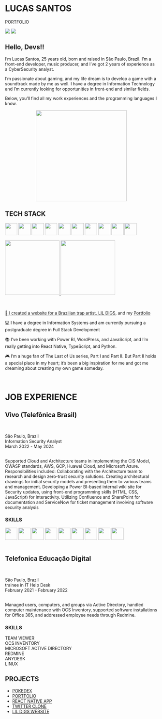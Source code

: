## <h1>LUCAS SANTOS</h1>
<a href="https://lucassantosoriginal.github.io/portfolio/">PORTFOLIO</a>
<div>

<a href = "mailto:contato.lucasazevedo1@gmail.com"><img loading="lazy" src="https://img.shields.io/badge/Gmail-D14836?style=for-the-badge&logo=gmail&logoColor=white" target="_blank"></a>
<a href="https://www.linkedin.com/in/lucas-azevedos/" target="_blank"><img loading="lazy" src="https://img.shields.io/badge/-LinkedIn-%230077B5?style=for-the-badge&logo=linkedin&logoColor=white" target="_blank"></a>   
</div>

## Hello, Devs!!

I’m Lucas Santos, 25 years old, born and raised in São Paulo, Brazil. I’m a front-end developer, music producer, and I’ve got 2 years of experience as a CyberSecurity analyst.

I’m passionate about gaming, and my life dream is to develop a game with a soundtrack made by me as well. I have a degree in Information Technology and I’m currently looking for opportunities in front-end and similar fields.

Below, you’ll find all my work experiences and the programming languages I know.

<p align="center">
  <img src="https://github.com/user-attachments/assets/c6c97461-e622-43a4-a00b-9977e8c631c2"width="300">
</p>





## TECH STACK
<img loading="lazy" src="https://cdn.jsdelivr.net/gh/devicons/devicon@latest/icons/react/react-original-wordmark.svg" width="40" height="40"></img>
<img loading="lazy" src="https://cdn.jsdelivr.net/gh/devicons/devicon@latest/icons/typescript/typescript-original.svg"  width="40" height="40" />
<img loading="lazy" src="https://cdn.jsdelivr.net/gh/devicons/devicon@latest/icons/javascript/javascript-original.svg"  width="40" height="40" />
<img loading="lazy" src="https://cdn.jsdelivr.net/gh/devicons/devicon@latest/icons/python/python-original-wordmark.svg"  width="40" height="40" />
<img loading="lazy" src="https://cdn.jsdelivr.net/gh/devicons/devicon@latest/icons/css3/css3-plain-wordmark.svg" width="40" height="40" />
<img  loading="lazy" src="https://cdn.jsdelivr.net/gh/devicons/devicon@latest/icons/linux/linux-original.svg" width="40" height="40" />
<img loading="lazy" src="https://cdn.jsdelivr.net/gh/devicons/devicon@latest/icons/html5/html5-plain-wordmark.svg" width="40" height="40" />
<img loading="lazy" src="https://cdn.jsdelivr.net/gh/devicons/devicon@latest/icons/wordpress/wordpress-original.svg" width="40" height="40" />
<img loading="lazy" src="https://cdn.jsdelivr.net/gh/devicons/devicon@latest/icons/mysql/mysql-original-wordmark.svg" width="40" height="40" />
<img loading="lazy" src="https://cdn.jsdelivr.net/gh/devicons/devicon@latest/icons/vitejs/vitejs-original.svg" width="40" height="40" />

<div>
<a href="https://github.com/lucassantosoriginal">
<img loading="lazy" height="180em" src="https://github-readme-stats.vercel.app/api/top-langs/?username=lucassantosoriginal&layout=compact&langs_count=7&theme=midnight-purple"/>
<img loading="lazy" height="180em" src="https://github-readme-stats.vercel.app/api?username=lucassantosoriginal&show_icons=true&theme=midnight-purple&include_all_commits=true&count_private=true"/>
</div>
</br>
</br>
<div display="inline-block">
 <p align="left">🤿 I created a website for a Brazilian trap artist. <a href="https://lucassantosoriginal.github.io/lildigs-siteofc/">LIL DIGS</a>, and my  
<a href="https://lucassantosoriginal.github.io/portfolio/"/>Portfolio</a> </p> 
 <p align="left">💻 I have a degree in Information Systems and am currently pursuing a postgraduate degree in Full Stack Development </p>
 <p align="left">📚 I've been working with Power BI, WordPress, and JavaScript, and I’m really getting into React Native, TypeScript, and Python.</p>
 <p align="left">🎮 I’m a huge fan of The Last of Us series, Part I and Part II. But Part II holds a special place in my heart; it’s been a big inspiration for me and got me dreaming about creating my own game someday.</p>
</div>

<br>

<h1>JOB EXPERIENCE</h1>
<h2> Vivo (Telefônica Brasil)</h2></br>
<p>São Paulo, Brazil </br>
Information Security Analyst <br>
 March 2022 - May 2024 <br>
</br></p>
  <p>
     Supported Cloud and Architecture teams in implementing the CIS Model, OWASP standards, AWS, GCP, Huawei Cloud, and Microsoft Azure. Responsibilities
 included:
 Collaborating with the Architecture team to research and design zero-trust security solutions.
 Creating architectural drawings for initial security models and presenting them to various teams and management.
 Developing a Power BI-based internal wiki site for Security updates, using front-end programming skills (HTML, CSS, JavaScript) for interactivity.
 Utilizing Confluence and SharePoint for documentation and ServiceNow for ticket management involving software security analysis
</p>
  <h3>SKILLS</h3>
<img loading="lazy" src="https://github.com/user-attachments/assets/1605baf7-8339-4b34-8eaa-503a8b6717f8" width="40" height="40" />
<img loading="lazy" src="https://github.com/user-attachments/assets/70dd8b09-94fa-4fdb-ac19-56076494da32" width="40" height="40" />
<img loading="lazy" src="https://github.com/user-attachments/assets/f89ea86c-f63c-455f-a7ff-71beb0018b84" width="40" height="40" />
<img loading="lazy" src="https://github.com/user-attachments/assets/70ec039c-298b-4a33-8fef-c9a1143b44b6" width="40" height="40" />
<img loading="lazy" src="https://github.com/user-attachments/assets/252921b1-2cb2-43ed-a731-67f64da79658" width="40" height="40" />
<img loading="lazy" src="https://github.com/user-attachments/assets/e7a1b87b-6a23-4d4f-be53-c1143c30fffc" width="40" height="40" />
<img loading="lazy" src="https://github.com/user-attachments/assets/139f8398-af85-4f25-a7b2-df9d63f293b0" width="40" height="40" />
<img loading="lazy" src="https://github.com/user-attachments/assets/a3f04eed-e002-4b54-9662-1bc092855952" width="40" height="40" />
<img loading="lazy" src="https://github.com/user-attachments/assets/aa5147df-5f69-4ab5-9b51-d39432dc5465" width="40" height="40" />







  <br>
  <br>
</div>
<div classname="telefonica">
<h2> Telefonica Educação Digital </h2></br>
<p>São Paulo, Brazil </br>
trainee in IT Help Desk  <br>
 February 2021 - February 2022 <br>
</br>
   <p>
 Managed users, computers, and groups via Active Directory, handled computer maintenance with OCS Inventory, supported software installations for Office 365,
 and addressed employee needs through Redmine. </p>
  <h3>SKILLS</h3>

<p>
TEAM VIEWER <br>
OCS INVENTORY <br>
MICROSOFT ACTIVE DIRECTORY <br>
REDMINE <br>
ANYDESK <br>
LINUX <br>



</p>




 
</div>


## PROJECTS
- [POKEDEX](https://lucassantosoriginal.github.io/pokedex/)
- [PORTFOLIO](https://lucassantosoriginal.github.io/portfolio/)
- [REACT NATIVE APP](https://github.com/LucasSantosOriginal/React-Native-Basic)
- [TWITTER CLONE](https://github.com/LucasSantosOriginal/twitter-clone)
- [LIL DIGS WEBSITE](https://lucassantosoriginal.github.io/lildigs-siteofc/)


